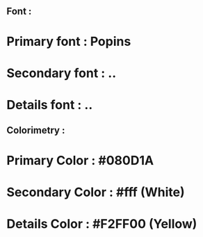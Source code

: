 ## Font :
# Primary font : Popins
# Secondary font : ..
# Details font : ..

## Colorimetry :
# Primary Color : #080D1A
# Secondary Color : #fff (White)
# Details Color : #F2FF00 (Yellow)
